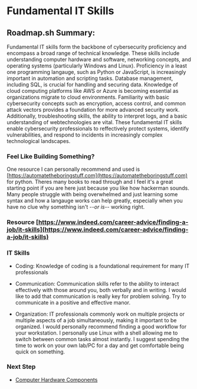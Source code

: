 # Fundamental IT Skills

## Roadmap.sh Summary:
Fundamental IT skills form the  backbone of cybersecurity proficiency and encompass a broad range of technical knowledge. These skills include understanding computer hardware and software, networking concepts, and operating systems (particularly Windows and Linux). Proficiency in a least one programming langauge, such as Python or JavaScript, is increasingly important in automation and scripting tasks. Database management, including SQL, is crucial for handling and securing data. Knowledge of cloud computing platforms like AWS or Azure is becoming essential as organizations migrate to cloud environments. Familiarity with basic cybersecurity concepts such as encryption, access control, and common attack vectors provides a foundation for more advanced security work. Additionally, troubleshooting skills, the ability to interpret logs, and a basic understanding of webtechnologies are vital. These fundamental IT skills enable cybersecurity professionals to reffectively protect systems, identify vulnerabilities, and respond to incidents in increasingly complex technological landscapes.

### Feel Like Building Something?
One resource I can personally recommend and used is [https://automatetheboringstuff.com](https://automatetheboringstuff.com) for python. Theres many books to read through and I feel it's a great starting point if you are here just because you like how hackerman sounds. Many people struggle with being overwhelmed and just learning some syntax and how a langauge works can help greatly, especially when you have no clue why something isn't   *--or is--*   working right.

### Resource [https://www.indeed.com/career-advice/finding-a-job/it-skills](https://www.indeed.com/career-advice/finding-a-job/it-skills)

### IT Skills

- Coding:
  Knowledge of coding is a foundational requirement for many IT professionals

- Communication:
  Communication skills refer to the ability to interact effectively with those around you, both verbally and in writing. I would like to add that communication is really key for problem solving. Try to communicate in a positive and effective manor.

- Organization:
  IT professionals commonly work on multiple projects or multiple aspects of a job simultaneously, making it important to be organized. I would personally recommend finding a good workflow for your workstation. I personally use Linux with a shell allowing me to switch between common tasks almost instantly. I suggest spending the time to work on your own lab/PC for a day and get comfortable being quick on something.

### Next Step
- [Computer Hardware Components](https://github.com/Sisu-Sus/CyberSec-RoadMap/blob/main/Fundamental_IT_Skills/Computer_Hardware_Components.md)
